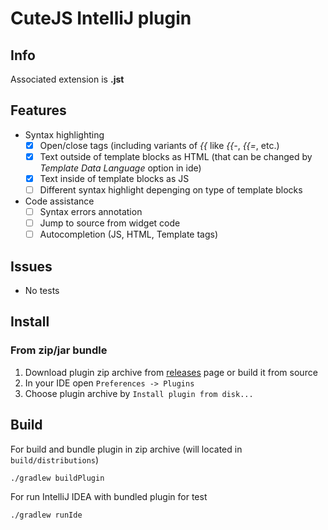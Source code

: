 # CuteJS IntelliJ plugin

## Info

Associated extension is **.jst**

## Features

- Syntax highlighting
  - [x] Open/close tags (including variants of *{{* like *{{-*, *{{=*, etc.)
  - [x] Text outside of template blocks as HTML (that can be changed by *Template Data Language* option in ide)
  - [x] Text inside of template blocks as JS
  - [ ] Different syntax highlight depenging on type of template blocks
- Code assistance
  - [ ] Syntax errors annotation
  - [ ] Jump to source from widget code
  - [ ] Autocompletion (JS, HTML, Template tags)
  
## Issues

- No tests

## Install

### From zip/jar bundle

1. Download plugin zip archive from [releases](https://github.com/interfaced/cutejs-intellij-plugin/releases) page or build it from source
2. In your IDE open `Preferences -> Plugins`
3. Choose plugin archive by `Install plugin from disk...`

## Build

For build and bundle plugin in zip archive (will located in `build/distributions`)

```
./gradlew buildPlugin
```

For run IntelliJ IDEA with bundled plugin for test

```
./gradlew runIde
```
